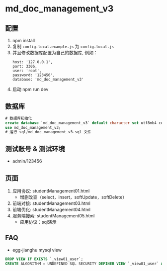 # md_doc_management_v3

## 配置

1. npm install
2. 复制 `config.local.example.js` 为 `config.local.js`
3. 并且修改数据库配置为自己的数据库, 例如：
   ```
   host: '127.0.0.1',
   port: 3306,
   user: 'root',
   password: '123456',
   database: 'md_doc_management_v3'
   ```
4. 启动 npm run dev
   
## 数据库

```sql
# 数据库初始化
create database `md_doc_management_v3` default character set utf8mb4 collate utf8mb4_bin;
use md_doc_management_v3;
# 运行 sql/md_doc_management_v3.sql 文件
```

## 测试账号 & 测试环境

- admin/123456

## 页面

1. 应用协议: studentManagement01.html
   * 增删改查（select，insert，softUpdate，softDelete）
2. 前端对接: studentManagement03.html
3. 前端优化: studentManagement04.html
4. 服务端搜索: studentManagement05.html
   * 应用协议：sql演示

## FAQ

- egg-jianghu mysql view
```sql
DROP VIEW IF EXISTS `_view01_user`;
CREATE ALGORITHM = UNDEFINED SQL SECURITY DEFINER VIEW `_view01_user` AS select * from `_user`;
```
